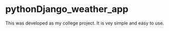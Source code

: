 # pythonDjango_weather_app

This was developed as my college project.
It is vey simple and easy to use.

